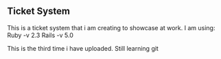 <h2>Ticket System</h2>

This is a ticket system that i am creating to showcase at work.
I am using:
  Ruby -v 2.3
  Rails -v 5.0
  
This is the third time i have uploaded. 
Still learning git 
